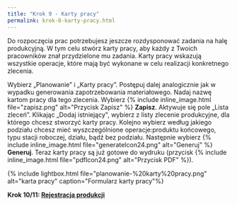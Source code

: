 ```yaml
---
title: "Krok 9 - Karty pracy"
permalink: krok-8-karty-pracy.html
---
```

 Do rozpoczęcia prac potrzebujesz jeszcze rozdysponować zadania na halę produkcyjną. W tym celu stwórz karty pracy, aby każdy z Twoich pracowników znał przydzielone mu zadania. Karty pracy wskazują wszystkie operacje, które mają być wykonane w celu realizacji konkretnego zlecenia. 

Wybierz „Planowanie” i „Karty pracy”. Postępuj dalej analogicznie jak w wypadku generowania zapotrzebowania materiałowego. Nadaj nazwę kartom pracy dla tego zlecenia. Wybierz {% include inline_image.html file="zapisz.png" alt="Przycisk Zapisz" %} **Zapisz**. Aktywuje się pole „Lista zleceń”. Klikając „Dodaj istniejący", wybierz z listy zlecenie produkcyjne, dla którego chcesz stworzyć karty pracy. Kolejno wybierz według jakiego podziału chcesz mieć wyszczególnione operacje:produktu końcowego, typu stacji roboczej, działu, bądź bez podziału. Następnie wybierz {% include inline_image.html file="generateIcon24.png" alt="Generuj" %} **Generuj**. Teraz karty pracy są już gotowe do wydruku (przycisk {% include inline_image.html file="pdfIcon24.png" alt="Przycisk PDF" %}).


{% include lightbox.html file="planowanie-%20karty%20pracy.png" alt="karta pracy" caption="Formularz karty pracy"%}
  
**Krok 10/11: [Rejestracja produkcji](/krok-10-rejestracja-produkcji)**

